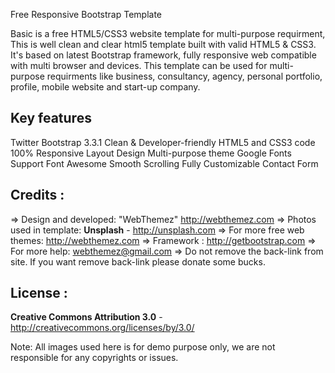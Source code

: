 Free Responsive Bootstrap Template

Basic is a free HTML5/CSS3 website template for multi-purpose requirment, This is well clean and clear html5 template built with valid HTML5 & CSS3. It's based on latest Bootstrap framework, fully responsive web compatible with multi browser and devices. This template can be used for multi-purpose requirments like business, consultancy, agency, personal portfolio, profile, mobile website and start-up company.

Key features
-------------
Twitter Bootstrap 3.3.1
Clean & Developer-friendly HTML5 and CSS3 code
100% Responsive Layout Design 
Multi-purpose theme
Google Fonts Support
Font Awesome 
Smooth Scrolling 
Fully Customizable
Contact Form


Credits :
-------
=> Design and developed: "WebThemez"  http://webthemez.com
=> Photos used in template: **Unsplash** - http://unsplash.com
=> For more free web themes: http://webthemez.com
=> Framework : http://getbootstrap.com
=> For more help: webthemez@gmail.com
=> Do not remove the back-link from site. If you want remove back-link please donate some bucks.

License :
-------
**Creative Commons Attribution 3.0** - http://creativecommons.org/licenses/by/3.0/

Note:
All images used here is for demo purpose only, we are not responsible for any copyrights or issues.
